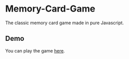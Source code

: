 # Memory-Card-Game

The classic memory card game made in pure Javascript.

## Demo

You can play the game [here](https://vasilisg.github.io/Memory-Card-Game/).
